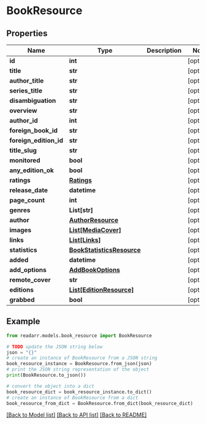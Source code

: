 # BookResource


## Properties

Name | Type | Description | Notes
------------ | ------------- | ------------- | -------------
**id** | **int** |  | [optional] 
**title** | **str** |  | [optional] 
**author_title** | **str** |  | [optional] 
**series_title** | **str** |  | [optional] 
**disambiguation** | **str** |  | [optional] 
**overview** | **str** |  | [optional] 
**author_id** | **int** |  | [optional] 
**foreign_book_id** | **str** |  | [optional] 
**foreign_edition_id** | **str** |  | [optional] 
**title_slug** | **str** |  | [optional] 
**monitored** | **bool** |  | [optional] 
**any_edition_ok** | **bool** |  | [optional] 
**ratings** | [**Ratings**](Ratings.md) |  | [optional] 
**release_date** | **datetime** |  | [optional] 
**page_count** | **int** |  | [optional] 
**genres** | **List[str]** |  | [optional] 
**author** | [**AuthorResource**](AuthorResource.md) |  | [optional] 
**images** | [**List[MediaCover]**](MediaCover.md) |  | [optional] 
**links** | [**List[Links]**](Links.md) |  | [optional] 
**statistics** | [**BookStatisticsResource**](BookStatisticsResource.md) |  | [optional] 
**added** | **datetime** |  | [optional] 
**add_options** | [**AddBookOptions**](AddBookOptions.md) |  | [optional] 
**remote_cover** | **str** |  | [optional] 
**editions** | [**List[EditionResource]**](EditionResource.md) |  | [optional] 
**grabbed** | **bool** |  | [optional] 

## Example

```python
from readarr.models.book_resource import BookResource

# TODO update the JSON string below
json = "{}"
# create an instance of BookResource from a JSON string
book_resource_instance = BookResource.from_json(json)
# print the JSON string representation of the object
print(BookResource.to_json())

# convert the object into a dict
book_resource_dict = book_resource_instance.to_dict()
# create an instance of BookResource from a dict
book_resource_from_dict = BookResource.from_dict(book_resource_dict)
```
[[Back to Model list]](../README.md#documentation-for-models) [[Back to API list]](../README.md#documentation-for-api-endpoints) [[Back to README]](../README.md)


